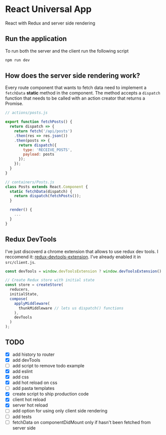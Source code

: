 # React Universal App
React with Redux and server side rendering

## Run the application
To run both the server and the client run the following script

```bash
npm run dev
```

## How does the server side rendering work?
Every route component that wants to fetch data need to implement a `fetchData` **static** method in the component. The method accepts a `dispatch` function that needs to be called with an action creator that returns a Promise.

```js
// actions/posts.js

export function fetchPosts() {
  return dispatch => {
    return fetch('/api/posts')
    .then(res => res.json())
    .then(posts => {
      return dispatch({
        type: 'RECEIVE_POSTS',
        payload: posts
      });
    });
  }
}
```

```js
// containers/Posts.js
class Posts extends React.Component {
  static fetchData(dispatch) {
    return dispatch(fetchPosts());
  }

  render() {
    ...
  }
}
```

## Redux DevTools
I've just discoverd a chrome extension that allows to use redux dev tools. I reccomend it:  [redux-devtools-extension](https://github.com/zalmoxisus/redux-devtools-extension).
I've already enabled it in `src/client.js`.
```js
const devTools = window.devToolsExtension ? window.devToolsExtension() : f => f;

// Create Redux store with initial state
const store = createStore(
  reducers,
  initialState,
  compose(
    applyMiddleware(
      thunkMiddleware // lets us dispatch() functions
    ),
    devTools
  )
);
```


## TODO
- [x] add history to router
- [x] add devTools
- [ ] add script to remove todo example
- [x] add eslint
- [x] add css
- [x] add hot reload on css
- [ ] add pasta templates
- [x] create script to ship production code
- [x] client hot reload
- [x] server hot reload
- [ ] add option for using only client side rendering
- [ ] add tests
- [ ] fetchData on componentDidMount only if hasn't been fetched from server side
